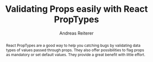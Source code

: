 ---
sections: [reactjs]
link: https://codeburst.io/validating-props-easily-with-react-proptypes-96e80208207
title: "Validating Props easily with React PropTypes"
author: "Andreas Reiterer"
publishedAt: 2017-09-25T00:00:00.000Z
type: [article]
topics: [props_proptypes]
suggestedBy: [andreamangano]
createdAt: 2018-03-20T21:35:41.060Z
reference: aHR0cHM6Ly9jb2RlYnVyc3QuaW8vdmFsaWRhdGluZy1wcm9wcy1lYXNpbHktd2l0aC1yZWFjdC1wcm9wdHlwZXMtOTZlODAyMDgyMDc
slug: validating-props-easily-with-react-proptypes-by-andreas-reiterer
abstract: "React PropTypes are a good way to help you catching bugs by validating data types of values passed through props. They also offer possibilities to flag props as mandatory or set default values. They provide a great benefit with little effort."
---